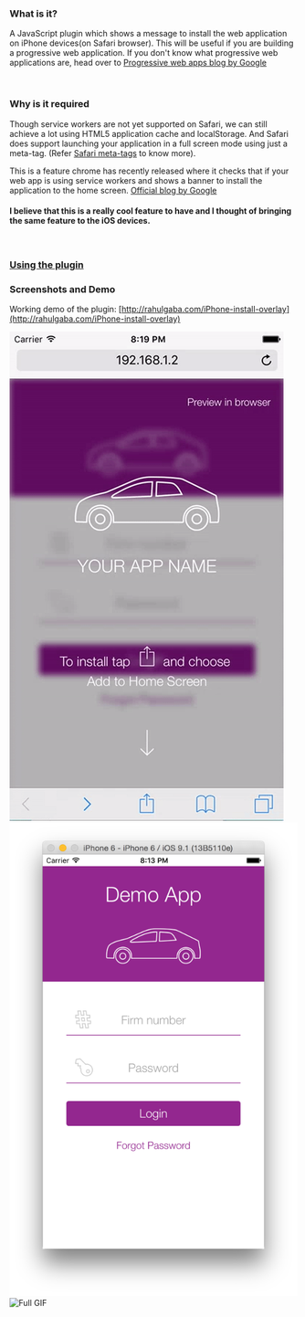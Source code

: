 ### What is it?

A JavaScript plugin which shows a message to install the web application on iPhone devices(on Safari browser). This will be useful if you are building a progressive web application. If you don't know what progressive web applications are, head over to [Progressive web apps blog by Google](https://developers.google.com/web/progressive-web-apps/)

<br/>

### Why is it required

Though service workers are not yet supported on Safari, we can still achieve a lot using HTML5 application cache and localStorage. And Safari does support launching your application in a full screen mode using just a meta-tag. (Refer [Safari meta-tags](https://developer.apple.com/library/iad/documentation/AppleApplications/Reference/SafariHTMLRef/Articles/MetaTags.html) to know more).

This is a feature chrome has recently released where it checks that if your web app is using service workers and shows a banner to install the application to the home screen. [Official blog by Google](https://developers.google.com/web/updates/2015/03/increasing-engagement-with-app-install-banners-in-chrome-for-android?hl=en)

#### I believe that this is a really cool feature to have and I thought of bringing the same feature to the iOS devices.

<br/>

### [Using the plugin](http://rahulgaba.com/front-end/2016/07/31/Showing-add-to-homescreen-banner-in-iPhone-Safari.html)

### Screenshots and Demo
Working demo of the plugin: [http://rahulgaba.com/iPhone-install-overlay](http://rahulgaba.com/iPhone-install-overlay)

![App overlay](/src/images/dummy_overlay.gif "App overlay")
![Installed app](/src/images/dummy_app.png "Installed app")
![Full GIF](/src/images/app.gif "Full GIF")
